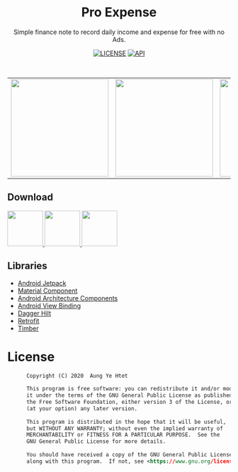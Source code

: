<h1 align="center">Pro Expense</h1>
<p align="center">
Simple finance note to record daily income and expense for free with no Ads.
</p>

<p align="center">
  <a href="https://www.gnu.org/licenses/gpl-3.0"><img alt="LICENSE" src="https://img.shields.io/badge/License-GPLv3-blue.svg"/></a>
  <a href="https://android-arsenal.com/api?level=21"><img alt="API" src="https://img.shields.io/badge/API-21%2B-brightgreen"/></a> 
</p> <br>

<table align="center">
       <tr>
          <td><img src="https://github.com/arduia/ProExpense/blob/master/previews/screenshot_1.png" width="220"></td>
          <td><img src="https://github.com/arduia/ProExpense/blob/master/previews/screenshot_2.png" width="220"></td>
          <td><img src="https://github.com/arduia/ProExpense/blob/master/previews/screenshot_3.png" width="220"></td>
       </tr>
 </table>
 
## Download
<a href="https://play.google.com/store/apps/details?id=com.arduia.expense">
<img src="https://cdn.jsdelivr.net/gh/steverichey/google-play-badge-svg/img/en_get.svg" height="80">
</a> 
<a href="https://appgallery.huawei.com/#/app/C102892875">
<img src="https://huaweimobileservices.com/wp-content/uploads/2019/12/AppGallery_DownlaodBadge_ENG.png" height="80">
</a> 
<a href="https://www.amazon.com/dp/B08HZFQQ3L">
<img src="https://images-na.ssl-images-amazon.com/images/G/01/mobile-apps/devportal2/res/images/amazon-appstore-badge-english-white.png" height="80">
</a> 

## Libraries
* [Android Jetpack][support-lib] 
* [Material Component][material]
* [Android Architecture Components][arch]
* [Android View Binding][view-binding]
* [Dagger Hilt][dagger-hilt]
* [Retrofit][retrofit]
* [Timber][timber]


[support-lib]: https://developer.android.com/topic/libraries/support-library/index.html
[arch]: https://developer.android.com/arch
[view-binding]: https://developer.android.com/topic/libraries/view-binding
[dagger-hilt]: https://dagger.dev/
[retrofit]: http://square.github.io/retrofit 
[timber]: https://github.com/JakeWharton/timber 
[material]: https://github.com/material-components/material-components-android


# License
```xml
      Copyright (C) 2020  Aung Ye Htet
  
      This program is free software: you can redistribute it and/or modify
      it under the terms of the GNU General Public License as published by
      the Free Software Foundation, either version 3 of the License, or
      (at your option) any later version.
  
      This program is distributed in the hope that it will be useful,
      but WITHOUT ANY WARRANTY; without even the implied warranty of
      MERCHANTABILITY or FITNESS FOR A PARTICULAR PURPOSE.  See the
      GNU General Public License for more details.
  
      You should have received a copy of the GNU General Public License
      along with this program.  If not, see <https://www.gnu.org/licenses/>.
```


